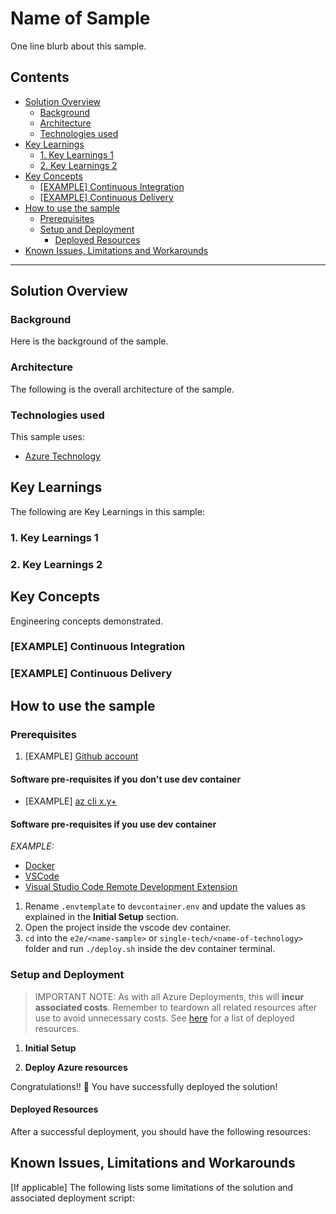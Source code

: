 # Name of Sample <!-- omit in toc -->

One line blurb about this sample.

## Contents <!-- omit in toc -->

- [Solution Overview](#solution-overview)
  - [Background](#background)
  - [Architecture](#architecture)
  - [Technologies used](#technologies-used)
- [Key Learnings](#key-learnings)
  - [1. Key Learnings 1](#1-key-learnings-1)
  - [2. Key Learnings 2](#2-key-learnings-2)
- [Key Concepts](#key-concepts)
  - [\[EXAMPLE\] Continuous Integration](#example-continuous-integration)
  - [\[EXAMPLE\] Continuous Delivery](#example-continuous-delivery)
- [How to use the sample](#how-to-use-the-sample)
  - [Prerequisites](#prerequisites)
  - [Setup and Deployment](#setup-and-deployment)
    - [Deployed Resources](#deployed-resources)
- [Known Issues, Limitations and Workarounds](#known-issues-limitations-and-workarounds)

---------------------

## Solution Overview

### Background

Here is the background of the sample.

### Architecture

The following is the overall architecture of the sample.

### Technologies used

This sample uses:

- [Azure Technology](www.microsoft.com)

## Key Learnings

The following are Key Learnings in this sample:

### 1. Key Learnings 1

### 2. Key Learnings 2

## Key Concepts

Engineering concepts demonstrated.

### [EXAMPLE] Continuous Integration

### [EXAMPLE] Continuous Delivery

## How to use the sample

### Prerequisites

1. [EXAMPLE] [Github account](https://github.com/)

#### Software pre-requisites if you don't use dev container<!-- omit in toc -->

- [EXAMPLE] [az cli x.y+](https://docs.microsoft.com/en-us/cli/azure/install-azure-cli?view=azure-cli-latest)

#### Software pre-requisites if you use dev container<!-- omit in toc -->

*EXAMPLE:*

- [Docker](https://www.docker.com/)
- [VSCode](https://code.visualstudio.com/)
- [Visual Studio Code Remote Development Extension](https://marketplace.visualstudio.com/items?itemName=ms-vscode-remote.vscode-remote-extensionpack)

1. Rename `.envtemplate` to `devcontainer.env` and update the values as explained in the **Initial Setup** section.
2. Open the project inside the vscode dev container.
3. `cd` into the `e2e/<name-sample>` or `single-tech/<name-of-technology>` folder and run `./deploy.sh` inside the dev container terminal.

### Setup and Deployment

> IMPORTANT NOTE: As with all Azure Deployments, this will **incur associated costs**. Remember to teardown all related resources after use to avoid unnecessary costs. See [here](#deployed-resources) for a list of deployed resources.

1. **Initial Setup**

2. **Deploy Azure resources**

Congratulations!! 🥳 You have successfully deployed the solution!

#### Deployed Resources

After a successful deployment, you should have the following resources:

## Known Issues, Limitations and Workarounds

[If applicable]
The following lists some limitations of the solution and associated deployment script:
